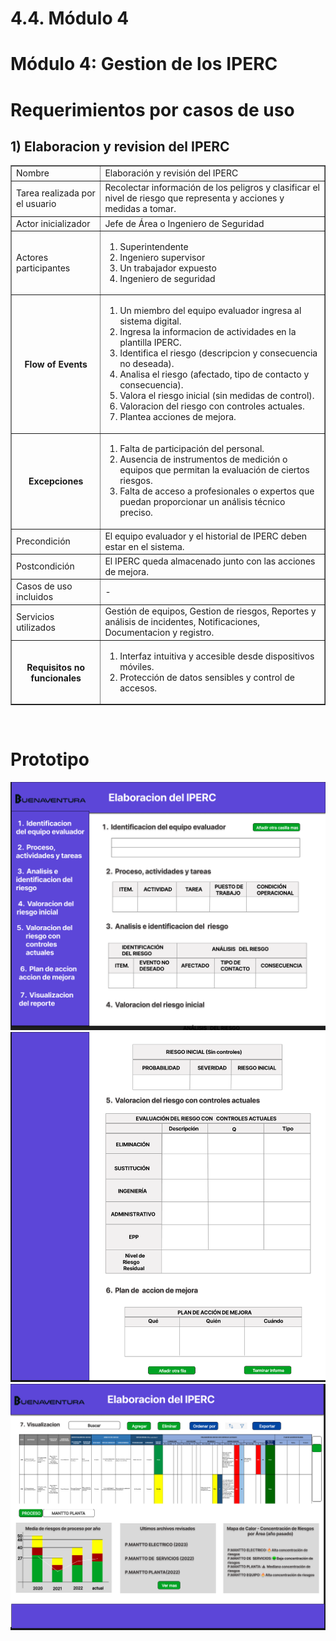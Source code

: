 # 4.4. Módulo 4


# Módulo 4: Gestion de los IPERC

# Requerimientos por casos de uso

## 1) Elaboracion y revision del IPERC
<table border="1">
	<tbody>
		<tr>
			<td>Nombre</td>
			<td colspan="2">Elaboración y revisión del IPERC</td>
		</tr>
		<tr>
			<td>Tarea realizada por el usuario</td>
			<td colspan="2">Recolectar información de los peligros y clasificar el nivel de riesgo que representa y acciones y medidas a tomar.</td>
		</tr>
		<tr>
			<td>Actor inicializador</td>
			<td colspan="2">Jefe de Área o Ingeniero de Seguridad</td>
		</tr>
		<tr>
			<td>Actores participantes</td>
			<td colspan="2">
    <ol>
      <li>Superintendente</li>
      <li>Ingeniero supervisor</li>
      <li>Un trabajador expuesto</li>
      <li>Ingeniero de seguridad</li>
    </ol>
    </td>
    </tr>
		<tr>
            <th>Flow of Events</th>
            <td>
            <ol>
                <li>Un miembro del equipo evaluador ingresa al sistema digital.</li>
                <li>Ingresa la informacion de actividades en la plantilla IPERC.</li>
                <li>Identifica el riesgo (descripcion y consecuencia no deseada).</li>
                <li>Analisa el riesgo (afectado, tipo de contacto y consecuencia).</li>
                <li>Valora el riesgo inicial (sin medidas de control).</li>
                <li>Valoracion del riesgo con controles actuales.</li>
		<li>Plantea acciones de mejora.</li>
            </ol>
            </td>
        </tr>
        <tr>
			<th>Excepciones</th>
			<td>
            <ol>
                <li>Falta de participación del personal.</li>
                <li>Ausencia de instrumentos de medición o equipos que permitan la evaluación de ciertos riesgos.</li>
		<li>Falta de acceso a profesionales o expertos que puedan proporcionar un análisis técnico preciso.</li>    
            </ol>
            </td>
		</tr>
		<tr>
			<td>Precondición</td>
			<td colspan="2">El equipo evaluador y el historial de IPERC deben estar en el sistema.</td>
		</tr>
		<tr>
			<td>Postcondición</td>
			<td colspan="2">El IPERC queda almacenado junto con las acciones de mejora.</td>
		</tr>
		<tr>
			<td>Casos de uso incluidos</td>
			<td colspan="2">-</td>
		</tr>
		<tr>
			<td>Servicios utilizados</td>
			<td colspan="2">Gestión de equipos, Gestion de riesgos, Reportes y análisis de incidentes, Notificaciones, Documentacion y registro.</td>
		</tr>
		<tr>
			<th>Requisitos no funcionales</th>
			<td>
            <ol>
                <li>Interfaz intuitiva y accesible desde dispositivos móviles.</li>
                <li>Protección de datos sensibles y control de accesos.</li>
            </ol>
            </td>
		</tr>
	</tbody>
</table>
<br>

# Prototipo

![Proceso de Planificacion](../Imagenes/Gestion-IPERC-Dash.png)
![Proceso de Planificacion](../Imagenes/Gestion-IPERC-Dash2.png)
![Proceso de Planificacion](../Imagenes/Gestion-IPERC-Dash3.png)
